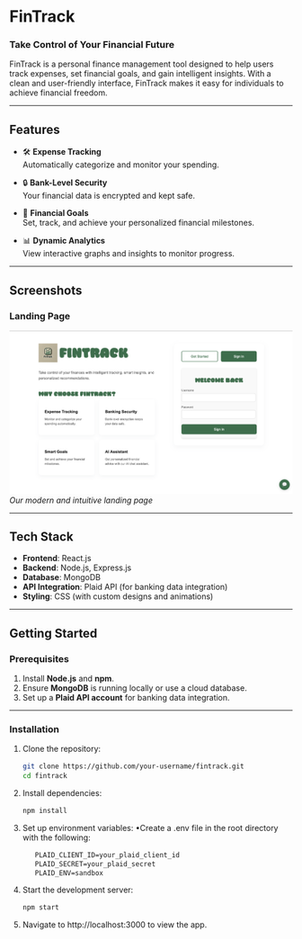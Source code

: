 # **FinTrack**

### **Take Control of Your Financial Future**

FinTrack is a personal finance management tool designed to help users track expenses, set financial goals, and gain intelligent insights. With a clean and user-friendly interface, FinTrack makes it easy for individuals to achieve financial freedom.

---

## **Features**
- 🛠 **Expense Tracking**  
  Automatically categorize and monitor your spending.

- 🔒 **Bank-Level Security**  
  Your financial data is encrypted and kept safe.

- 🎯 **Financial Goals**  
  Set, track, and achieve your personalized financial milestones.

- 📊 **Dynamic Analytics**  
  View interactive graphs and insights to monitor progress.

---

## **Screenshots**

### Landing Page
![FinTrack Landing Page](/frontend/src/homepage.png)
*Our modern and intuitive landing page*

---

## **Tech Stack**
- **Frontend**: React.js
- **Backend**: Node.js, Express.js
- **Database**: MongoDB
- **API Integration**: Plaid API (for banking data integration)
- **Styling**: CSS (with custom designs and animations)

---

## **Getting Started**

### Prerequisites
1. Install **Node.js** and **npm**.
2. Ensure **MongoDB** is running locally or use a cloud database.
3. Set up a **Plaid API account** for banking data integration.

---

### Installation

1. Clone the repository:
   ```bash
   git clone https://github.com/your-username/fintrack.git
   cd fintrack

2.	Install dependencies:
    ```bash
    npm install

3.  Set up environment variables:
    •Create a .env file in the root directory with the following:
    ```MONGO_URI=your_mongodb_uri
       PLAID_CLIENT_ID=your_plaid_client_id
       PLAID_SECRET=your_plaid_secret
       PLAID_ENV=sandbox

4.	Start the development server:
    ```bash
    npm start

5. Navigate to http://localhost:3000 to view the app.
